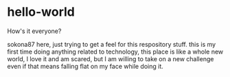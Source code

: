 # hello-world
How's it everyone?

sokona87 here, just trying to get a feel for this respository stuff. 
this is my first time doing anything related to technology, this place is like a whole new world,
I love it and am scared, but I am willing to take on a new challenge even if that means falling
flat on my face while doing it. 
